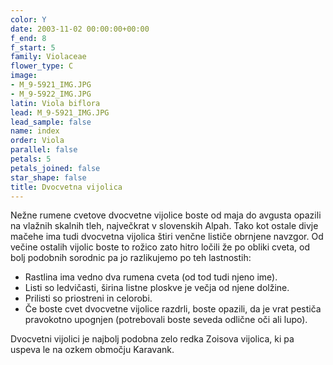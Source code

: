 ```yaml
---
color: Y
date: 2003-11-02 00:00:00+00:00
f_end: 8
f_start: 5
family: Violaceae
flower_type: C
image:
- M_9-5921_IMG.JPG
- M_9-5922_IMG.JPG
latin: Viola biflora
lead: M_9-5921_IMG.JPG
lead_sample: false
name: index
order: Viola
parallel: false
petals: 5
petals_joined: false
star_shape: false
title: Dvocvetna vijolica
---
```

Nežne rumene cvetove dvocvetne vijolice boste od maja do avgusta opazili na vlažnih skalnih tleh, največkrat v slovenskih Alpah. Tako kot ostale divje mačehe ima tudi dvocvetna vijolica štiri venčne lističe obrnjene navzgor. Od večine ostalih vijolic boste to rožico zato hitro ločili že po obliki cveta, od bolj podobnih sorodnic pa jo razlikujemo po teh lastnostih:

-   Rastlina ima vedno dva rumena cveta (od tod tudi njeno ime).
-   Listi so ledvičasti, širina listne ploskve je večja od njene dolžine.
-   Prilisti so priostreni in celorobi.
-   Če boste cvet dvocvetne vijolice razdrli, boste opazili, da je vrat pestiča pravokotno upognjen (potrebovali boste seveda odlične oči ali lupo).

Dvocvetni vijolici je najbolj podobna zelo redka Zoisova vijolica, ki pa uspeva le na ozkem območju Karavank.
